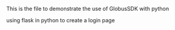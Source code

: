 This is the file to demonstrate the use of GlobusSDK with python

using flask in python to create a login page